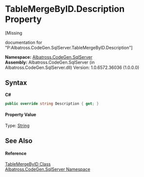 # TableMergeByID.Description Property 
 

\[Missing <summary> documentation for "P:Albatross.CodeGen.SqlServer.TableMergeByID.Description"\]

**Namespace:**&nbsp;<a href="9727DDEC.md">Albatross.CodeGen.SqlServer</a><br />**Assembly:**&nbsp;Albatross.CodeGen.SqlServer (in Albatross.CodeGen.SqlServer.dll) Version: 1.0.6572.36036 (1.0.0.0)

## Syntax

**C#**<br />
``` C#
public override string Description { get; }
```


#### Property Value
Type: <a href="http://msdn2.microsoft.com/en-us/library/s1wwdcbf" target="_blank">String</a>

## See Also


#### Reference
<a href="D5433378.md">TableMergeByID Class</a><br /><a href="9727DDEC.md">Albatross.CodeGen.SqlServer Namespace</a><br />